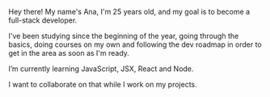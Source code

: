 Hey there! My name's Ana, I'm 25 years old, and my goal is to become a full-stack developer.

I've been studying since the beginning of the year, going through the basics, doing courses on my own and following the dev roadmap in order to get in the area as soon as I'm ready.

I’m currently learning JavaScript, JSX, React and Node.

I want to collaborate on that while I work on my projects.

<!---
Acaroline66/Acaroline66 is a ✨ special ✨ repository because its `README.md` (this file) appears on your GitHub profile.
You can click the Preview link to take a look at your changes.
--->
